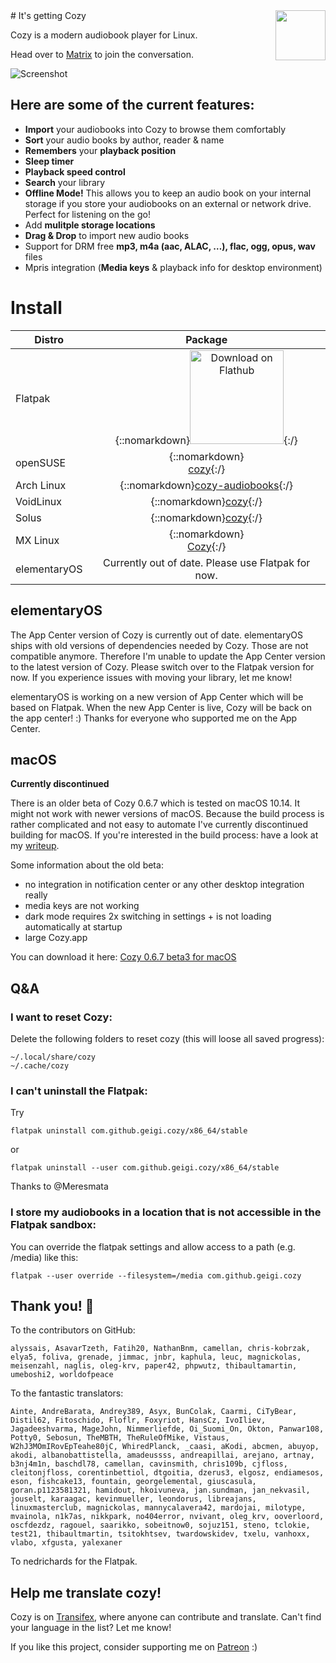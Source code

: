 <img style="float: right; height: 5rem;" src="https://cozy.sh/assets/img/circle-button-fullcolor.svg">
# It's getting Cozy

Cozy is a modern audiobook player for Linux. 

Head over to [Matrix](https://matrix.to/#/#cozy:gnome.org?via=matrix.org&via=gnome.org) to join the conversation.

![Screenshot](https://raw.githubusercontent.com/geigi/cozy/img/img/screenshot1.png)

## Here are some of the current features:
- **Import** your audiobooks into Cozy to browse them comfortably
- **Sort** your audio books by author, reader & name
- **Remembers** your **playback position**
- **Sleep timer**
- **Playback speed control**
- **Search** your library
- **Offline Mode!** This allows you to keep an audio book on your internal storage if you store your audiobooks on an external or network drive. Perfect for listening on the go!
- Add **mulitple storage locations**
- **Drag & Drop** to import new audio books
- Support for DRM free **mp3, m4a (aac, ALAC, …), flac, ogg, opus, wav** files
- Mpris integration (**Media keys** & playback info for desktop environment)

# Install

| Distro | Package |
|--------|:---------:|
| Flatpak | {::nomarkdown}<a href='https://flathub.org/apps/details/com.github.geigi.cozy'><img width='150' alt='Download on Flathub' src='https://flathub.org/assets/badges/flathub-badge-en.png'/></a>{:/} |
| openSUSE | {::nomarkdown}<center><a href="https://software.opensuse.org/package/cozy">cozy</a>{:/} |
| Arch Linux | {::nomarkdown}<a href="https://aur.archlinux.org/packages/cozy-audiobooks/">cozy-audiobooks</a></center>{:/} |
| VoidLinux | {::nomarkdown}<a href="https://github.com/void-linux/void-packages/tree/master/srcpkgs/cozy">cozy</a>{:/} |
| Solus | {::nomarkdown}<a href="https://dev.getsol.us/source/cozy/">cozy</a>{:/} |
| MX Linux | {::nomarkdown}<center><a href="https://forum.mxlinux.org/viewtopic.php?p=621071#p621071">Cozy</a>{:/} |
| elementaryOS | Currently out of date. Please use Flatpak for now. |


## elementaryOS
The App Center version of Cozy is currently out of date. elementaryOS ships with old versions of dependencies needed by Cozy. Those are not compatible anymore. Therefore I'm unable to update the App Center version to the latest version of Cozy. Please switch over to the Flatpak version for now. If you experience issues with moving your library, let me know!

elementaryOS is working on a new version of App Center which will be based on Flatpak. When the new App Center is live, Cozy will be back on the app center! :) Thanks for everyone who supported me on the App Center.

## macOS
**Currently discontinued**

There is an older beta of Cozy 0.6.7 which is tested on macOS 10.14. It might not work with newer versions of macOS. 
Because the build process is rather complicated and not easy to automate I've currently discontinued building for macOS. If you're interested in the build process: have a look at my [writeup](https://gist.github.com/geigi/a3b6d661daeb7b181d3bdd3cab517092).

Some information about the old beta:

- no integration in notification center or any other desktop integration really
- media keys are not working
- dark mode requires 2x switching in settings + is not loading automatically at startup
- large Cozy.app

You can download it here: <a href="https://github.com/geigi/cozy/releases/download/0.6.7/cozy_macos_0.6.7_beta3.dmg">Cozy 0.6.7 beta3 for macOS</a>

## Q&A
### I want to reset Cozy:
Delete the following folders to reset cozy (this will loose all saved progress):
```
~/.local/share/cozy
~/.cache/cozy
```

### I can't uninstall the Flatpak:
Try
```
flatpak uninstall com.github.geigi.cozy/x86_64/stable
```
or
```
flatpak uninstall --user com.github.geigi.cozy/x86_64/stable
```
Thanks to @Meresmata

### I store my audiobooks in a location that is not accessible in the Flatpak sandbox:
You can override the flatpak settings and allow access to a path (e.g. /media) like this:
```
flatpak --user override --filesystem=/media com.github.geigi.cozy
```

## Thank you! 💐
To the contributors on GitHub:
```
alyssais, AsavarTzeth, Fatih20, NathanBnm, camellan, chris-kobrzak, elya5, foliva, grenade, jimmac, jnbr, kaphula, leuc, magnickolas, meisenzahl, naglis, oleg-krv, paper42, phpwutz, thibaultamartin, umeboshi2, worldofpeace
```

To the fantastic translators:
```
Ainte, AndreBarata, Andrey389, Asyx, BunColak, Caarmi, CiTyBear, Distil62, Fitoschido, Floflr, Foxyriot, HansCz, IvoIliev, Jagadeeshvarma, MageJohn, Nimmerliefde, Oi_Suomi_On, Okton, Panwar108, Potty0, Sebosun, TheMBTH, TheRuleOfMike, Vistaus, W2hJ3MOmIRovEpTeahe80jC, WhiredPlanck, _caasi, aKodi, abcmen, abuyop, akodi, albanobattistella, amadeussss, andreapillai, arejano, artnay, b3nj4m1n, baschdl78, camellan, cavinsmith, chris109b, cjfloss, cleitonjfloss, corentinbettiol, dtgoitia, dzerus3, elgosz, endiamesos, eson, fishcake13, fountain, georgelemental, giuscasula, goran.p1123581321, hamidout, hkoivuneva, jan.sundman, jan_nekvasil, jouselt, karaagac, kevinmueller, leondorus, libreajans, linuxmasterclub, magnickolas, mannycalavera42, mardojai, milotype, mvainola, n1k7as, nikkpark, no404error, nvivant, oleg_krv, ooverloord, oscfdezdz, ragouel, saarikko, sobeitnow0, sojuz151, steno, tclokie, test21, thibaultmartin, tsitokhtsev, twardowskidev, txelu, vanhoxx, vlabo, xfgusta, yalexaner
```

To nedrichards for the Flatpak.

## Help me translate cozy!
Cozy is on <a href="https://www.transifex.com/geigi/cozy/"> Transifex</a>, where anyone can contribute and translate. Can't find your language in the list? Let me know!

If you like this project, consider supporting me on <a href="https://www.patreon.com/bePatron?u=8147127"> Patreon</a> :)
